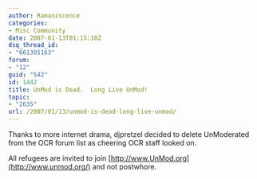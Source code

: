 ```yaml
---
author: Ramaniscence
categories:
- Misc Community
date: 2007-01-13T01:15:10Z
dsq_thread_id:
- "661305163"
forum:
- "12"
guid: "542"
id: 1442
title: UnMod is Dead.  Long Live UnMod!
topic:
- "2635"
url: /2007/01/13/unmod-is-dead-long-live-unmod/
---
```


Thanks to more internet drama, djpretzel decided to delete UnModerated from the OCR forum list as cheering OCR staff looked on.

All refugees are invited to join [http://www.UnMod.org](http://www.unmod.org/) and not postwhore.